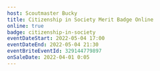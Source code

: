 ```yaml
---
host: Scoutmaster Bucky
title: Citizenship in Society Merit Badge Online
online: true
badge: citizenship-in-society
eventDateStart: 2022-05-04 17:00
eventDateEnd: 2022-05-04 21:30
eventBriteEventId: 329144779897
onSaleDate: 2022-04-01 0:05
---
```

